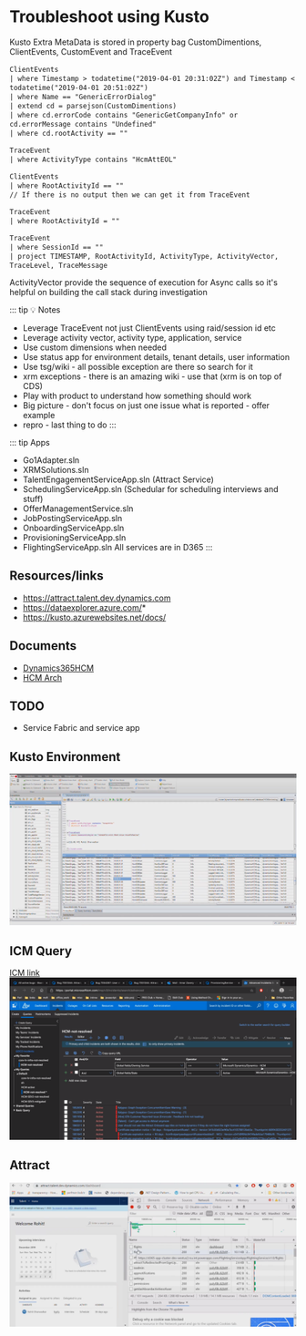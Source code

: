 # Troubleshoot using Kusto

Kusto Extra MetaData is stored in property bag
CustomDimentions, ClientEvents, CustomEvent and TraceEvent

```
ClientEvents
| where Timestamp > todatetime("2019-04-01 20:31:02Z") and Timestamp < todatetime("2019-04-01 20:51:02Z")
| where Name == "GenericErrorDialog"
| extend cd = parsejson(CustomDimentions) 
| where cd.errorCode contains "GenericGetCompanyInfo" or cd.errorMessage contains "Undefined"
| where cd.rootActivity == ""
```

```
TraceEvent
| where ActivityType contains "HcmAttEOL"
```

```
ClientEvents
| where RootActivityId == "" 
// If there is no output then we can get it from TraceEvent
```

```
TraceEvent
| where RootActivityId = ""
```

```
TraceEvent
| where SessionId == ""
| project TIMESTAMP, RootActivityId, ActivityType, ActivityVector, TraceLevel, TraceMessage
```

ActivityVector provide the sequence of execution for Async calls so it's helpful on building the call stack during investigation

::: tip
:bulb: Notes
* Leverage TraceEvent not just ClientEvents using raid/session id etc
* Leverage activity vector, activity type, application, service
* Use custom dimensions when needed
* Use status app for environment details, tenant details, user information
* Use tsg/wiki - all possible exception are there so search for it
* xrm exceptions - there is an amazing wiki - use that (xrm is on top of CDS)
* Play with product to understand how something should work
* Big picture - don't focus on just one issue what is reported - offer example
* repro - last thing to do 
:::

::: tip Apps
* Go1Adapter.sln
* XRMSolutions.sln
* TalentEngagementServiceApp.sln (Attract Service)
* SchedulingServiceApp.sln (Schedular for scheduling interviews and stuff)
* OfferManagementService.sln
* JobPostingServiceApp.sln
* OnboardingServiceApp.sln
* ProvisioningServiceApp.sln
* FlightingServiceApp.sln
All services are in D365
:::

## Resources/links
* https://attract.talent.dev.dynamics.com
* https://dataexplorer.azure.com/* 
* https://kusto.azurewebsites.net/docs/

## Documents
* [Dynamics365HCM]( https://microsoft.sharepoint.com/teams/Dynamics365HCM/Shared%20Documents/Forms/AllItems.aspx)
* [HCM Arch](https://microsoft.sharepoint.com/:u:/r/teams/Dynamics365HCM/_layouts/15/Doc.aspx?sourcedoc=%7B20405A97-6756-437A-9544-F81E096386C5%7D&file=HCM_Arch.vsdx&action=default)

## TODO
* Service Fabric and service app

## Kusto Environment
![Demo](./../images/kusto_troubleshooting.png)

## ICM Query
[ICM link](https://aka.ms/ICM)
![ICM QUery](./../images/Icm_Query.png)

## Attract
![Attract](./../images/Attract.png)




